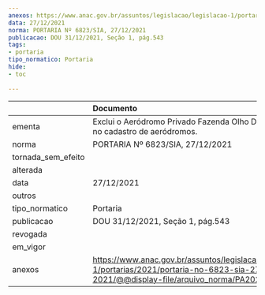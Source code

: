 ```yaml
---
anexos: https://www.anac.gov.br/assuntos/legislacao/legislacao-1/portarias/2021/portaria-no-6823-sia-27-12-2021/@@display-file/arquivo_norma/PA2021-6823.pdf
data: 27/12/2021
norma: PORTARIA Nº 6823/SIA, 27/12/2021
publicacao: DOU 31/12/2021, Seção 1, pág.543
tags:
- portaria
tipo_normatico: Portaria
hide: 
- toc 
 
---
```


|                    | Documento                                                                                                                                            |
|:-------------------|:-----------------------------------------------------------------------------------------------------------------------------------------------------|
| ementa             | Exclui o Aeródromo Privado Fazenda Olho D'Água (MA) no cadastro de aeródromos.                                                                       |
| norma              | PORTARIA Nº 6823/SIA, 27/12/2021                                                                                                                     |
| tornada_sem_efeito |                                                                                                                                                      |
| alterada           |                                                                                                                                                      |
| data               | 27/12/2021                                                                                                                                           |
| outros             |                                                                                                                                                      |
| tipo_normatico     | Portaria                                                                                                                                             |
| publicacao         | DOU 31/12/2021, Seção 1, pág.543                                                                                                                     |
| revogada           |                                                                                                                                                      |
| em_vigor           |                                                                                                                                                      |
| anexos             | https://www.anac.gov.br/assuntos/legislacao/legislacao-1/portarias/2021/portaria-no-6823-sia-27-12-2021/@@display-file/arquivo_norma/PA2021-6823.pdf |